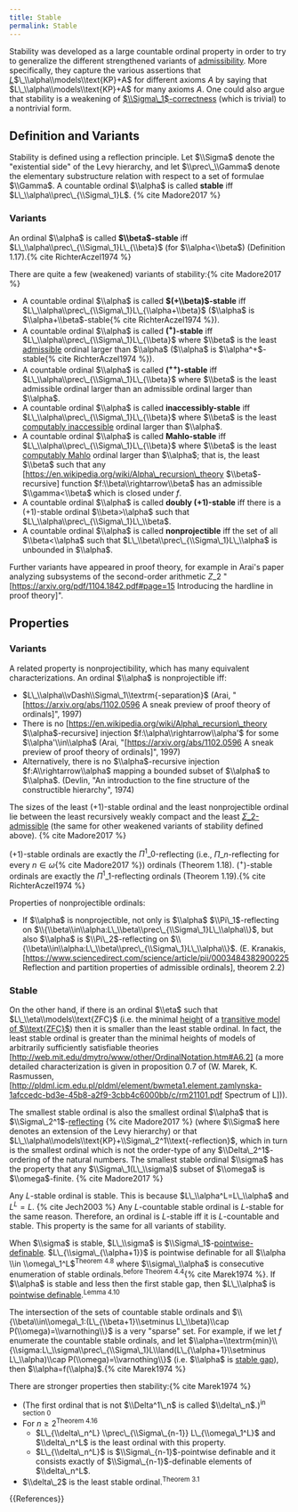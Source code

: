 ```yaml
---
title: Stable
permalink: Stable
---
```


Stability was developed as a large countable ordinal property in order to try to generalize the different strengthened variants of [admissibility](Admissible "Admissible"). More specifically, they capture the various assertions that [$L$](Constructible_universe "Constructible universe")$\_\\alpha\\models\\text{KP}+A$ for different axioms $A$ by saying that $L\_\\alpha\\models\\text{KP}+A$ for many axioms $A$. One could also argue that stability is a weakening of [$\\Sigma\_1$-correctness](Reflecting "Reflecting") (which is trivial) to a nontrivial form.

## Definition and Variants

Stability is defined using a reflection principle. Let $\\Sigma$ denote the "existential side" of the Levy hierarchy, and let $\\prec\_\\Gamma$ denote the elementary substructure relation with respect to a set of formulae $\\Gamma$. A countable ordinal $\\alpha$ is called **stable** iff $L\_\\alpha\\prec\_{\\Sigma\_1}L$<!--; equivalently, $L\_\\alpha\\prec\_{\\Sigma\_1}L\_{\\omega\_1}$-->. {% cite Madore2017 %}

### Variants

An ordinal $\\alpha$ is called **$\\beta$-stable** iff $L\_\\alpha\\prec\_{\\Sigma\_1}L\_{\\beta}$ (for $\\alpha<\\beta$) (Definition 1.17).{% cite RichterAczel1974 %}

There are quite a few (weakened) variants of stability:{% cite Madore2017 %}
-   A countable ordinal $\\alpha$ is called **$(+\\beta)$-stable** iff $L\_\\alpha\\prec\_{\\Sigma\_1}L\_{\\alpha+\\beta}$ ($\\alpha$ is $\\alpha+\\beta$-stable{% cite RichterAczel1974 %}).
-   A countable ordinal $\\alpha$ is called **$({}^+)$-stable** iff $L\_\\alpha\\prec\_{\\Sigma\_1}L\_{\\beta}$ where $\\beta$ is the least [admissible](Admissible "Admissible") ordinal larger than $\\alpha$ ($\\alpha$ is $\\alpha^+$-stable{% cite RichterAczel1974 %}).
-   A countable ordinal $\\alpha$ is called **$({}^{++})$-stable** iff $L\_\\alpha\\prec\_{\\Sigma\_1}L\_{\\beta}$ where $\\beta$ is the least admissible ordinal larger than an admissible ordinal larger than $\\alpha$.
-   A countable ordinal $\\alpha$ is called **inaccessibly-stable** iff $L\_\\alpha\\prec\_{\\Sigma\_1}L\_{\\beta}$ where $\\beta$ is the least [computably inaccessible](Admissible#Computably\_inaccessible\_ordinal "Admissible#Computably\_inaccessible\_ordinal") ordinal larger than $\\alpha$.
-   A countable ordinal $\\alpha$ is called **Mahlo-stable** iff $L\_\\alpha\\prec\_{\\Sigma\_1}L\_{\\beta}$ where $\\beta$ is the least [computably Mahlo](Admissible#Recursively\_Mahlo\_and\_further "Admissible#Recursively\_Mahlo\_and\_further") ordinal larger than $\\alpha$; that is, the least $\\beta$ such that any [https://en.wikipedia.org/wiki/Alpha\_recursion\_theory $\\beta$-recursive] function $f:\\beta\\rightarrow\\beta$ has an admissible $\\gamma<\\beta$ which is closed under $f$.
-   A countable ordinal $\\alpha$ is called **doubly $(+1)$-stable** iff there is a $(+1)$-stable ordinal $\\beta>\\alpha$ such that $L\_\\alpha\\prec\_{\\Sigma\_1}L\_\\beta$.
-   A countable ordinal $\\alpha$ is called **nonprojectible** iff the set of all $\\beta<\\alpha$ such that $L\_\\beta\\prec\_{\\Sigma\_1}L\_\\alpha$ is unbounded in $\\alpha$.

Further variants have appeared in proof theory, for example in Arai's paper analyzing subsystems of the second-order arithmetic $Z\_2$ "[https://arxiv.org/pdf/1104.1842.pdf#page=15 Introducing the hardline in proof theory]".

## Properties
### Variants
A related property is nonprojectibility, which has many equivalent characterizations. An ordinal $\\alpha$ is nonprojectible iff:
-   $L\_\\alpha\\vDash\\Sigma\_1\\textrm{-separation}$ (Arai, "[https://arxiv.org/abs/1102.0596 A sneak preview of proof theory of ordinals]", 1997)
-   There is no [https://en.wikipedia.org/wiki/Alpha\_recursion\_theory $\\alpha$-recursive] injection $f:\\alpha\\rightarrow\\alpha'$ for some $\\alpha'\\in\\alpha$ (Arai, "[https://arxiv.org/abs/1102.0596 A sneak preview of proof theory of ordinals]", 1997)
-   Alternatively, there is no $\\alpha$-recursive injection<!--Devlin says its domain is γ∈L\_α?--> $f:A\\rightarrow\\alpha$ mapping a bounded subset of $\\alpha$ to $\\alpha$. (Devlin, "An introduction to the fine structure of the constructible hierarchy", 1974)

<!--alpha nonprojectible iff Sigma\_1(L\_alpha) n P(alpha) subseteq L\_alpha? http://saulkripkecenter.org/wp-content/uploads/2019/03/Transfinite-Recursion-Constructible-Sets-and-Analogues-of-Cardinals-PUBLIC.pdf#page=13-->

The sizes of the least $(+1)$-stable ordinal and the least nonprojectible ordinal lie between the least recursively weakly compact and the least [$Σ\_2$-admissible](Admissible#Higher\_admissibility "Admissible#Higher\_admissibility") (the same for other weakened variants of stability defined above). {% cite Madore2017 %}

$(+1)$-stable ordinals are exactly the $Π^1\_0$-reflecting (i.e., $Π\_n$-reflecting for every $n ∈ ω${% cite Madore2017 %}) ordinals (Theorem 1.18). $({}^+)$-stable ordinals are exactly the $Π^1\_1$-reflecting ordinals (Theorem 1.19).{% cite RichterAczel1974 %}<!--Page 18 in the PDF, with label 16-->

Properties of nonprojectible ordinals:
-   If $\\alpha$ is nonprojectible, not only is $\\alpha$ $\\Pi\_1$-reflecting on $\\{\\beta\\in\\alpha:L\_\\beta\\prec\_{\\Sigma\_1}L\_\\alpha\\}$, but also $\\alpha$ is $\\Pi\_2$-reflecting on $\\{\\beta\\in\\alpha:L\_\\beta\\prec\_{\\Sigma\_1}L\_\\alpha\\}$. (E. Kranakis, [https://www.sciencedirect.com/science/article/pii/0003484382900225 Reflection and partition properties of admissible ordinals], theorem 2.2) <!--Proof of the necessary claim appears not to need the Sigma\_n-cofinality or powerset assumptions-->

### Stable
On the other hand, if there is an ordinal $\\eta$ such that $L\_\\eta\\models\\text{ZFC}$ (i.e. the minimal [height](Heights_of_models "Heights of models") of a [transitive model of $\\text{ZFC}$](Transitive_ZFC_model "Transitive ZFC model")) then it is smaller than the least stable ordinal. In fact, the least stable ordinal is greater than the minimal heights of models of arbitrarily sufficiently satisfiable theories [http://web.mit.edu/dmytro/www/other/OrdinalNotation.htm#A6.2]<!--See Taranovsky's "Ordinal Notation" page, section 6.2, find quote "arbitrary sufficiently satisfiable axioms"--> (a more detailed characterization is given in proposition 0.7 of (W. Marek, K. Rasmussen, [http://pldml.icm.edu.pl/pldml/element/bwmeta1.element.zamlynska-1afccedc-bd3e-45b8-a2f9-3cbb4c6000bb/c/rm21101.pdf Spectrum of L])).

The smallest stable ordinal is also the smallest ordinal $\\alpha$ that is $\\Sigma\_2^1$-[reflecting](Reflecting "Reflecting") {% cite Madore2017 %} (where $\\Sigma$ here denotes an extension of the Levy hierarchy<!--RichterAczel73?? Different source-->) or that $L\_\\alpha\\models\\text{KP}+\\Sigma\_2^1\\text{-reflection}$, which in turn is the smallest ordinal which is not the order-type of any $\\Delta\_2^1$-ordering of the natural numbers. The smallest stable ordinal $\\sigma$ has the property that any $\\Sigma\_1(L\_\\sigma)$ subset of $\\omega$ is $\\omega$-finite. {% cite Madore2017 %}

Any $L$-stable ordinal is stable. This is because $L\_\\alpha^L=L\_\\alpha$ and $L^L=L$. {% cite Jech2003 %} Any $L$-countable stable ordinal is $L$-stable for the same reason. Therefore, an ordinal is $L$-stable iff it is $L$-countable and stable. This property is the same for all variants of stability.

When $\\sigma$ is stable, $L\_\\sigma$ is $\\Sigma\_1$-[pointwise-definable](Pointwise_definable "Pointwise definable").<!--<sup>???</sup>--> $L\_{\\sigma\_{\\alpha+1}}$ is pointwise definable for all $\\alpha \\in \\omega\_1^L$<sup>Theorem 4.8</sup> where $\\sigma\_\\alpha$ is consecutive enumeration of stable ordinals.<sup>before Theorem 4.4</sup>{% cite Marek1974 %}. If $\\alpha$ is stable and less then the first stable gap, then $L\_\\alpha$ is [pointwise definable](Pointwise_definable "Pointwise definable").<sup>Lemma 4.10</sup>

The intersection of the sets of countable stable ordinals and $\\{\\beta\\in\\omega\_1:(L\_{\\beta+1}\\setminus L\_\\beta)\\cap P(\\omega)=\\varnothing\\}$ is a very "sparse" set. For example, if we let $f$ enumerate the countable stable ordinals, and let $\\alpha=\\textrm{min}\\{\\sigma:L\_\\sigma\\prec\_{\\Sigma\_1}L\\land(L\_{\\alpha+1}\\setminus L\_\\alpha)\\cap P(\\omega)=\\varnothing\\}$ (i.e. $\\alpha$ is [stable gap](Heights_of_models#Beyond_the_least_stable "Heights of models#Beyond the least stable")), then $\\alpha=f(\\alpha)$.{% cite Marek1974 %}

There are stronger properties then stability:{% cite Marek1974 %}
-   (The first ordinal that is not $\\Delta^1\_n$ is called $\\delta\_n$.)<sup>in section 0</sup>
-   For $n ≥ 2$<sup>Theorem 4.16</sup>
    -   $L\_{\\delta\_n^L} \\prec\_{\\Sigma\_{n-1}} L\_{\\omega\_1^L}$ and $\\delta\_n^L$ is the least ordinal with this property.
    -   $L\_{\\delta\_n^L}$ is $\\Sigma\_{n-1}$-pointwise definable and it consists exactly of $\\Sigma\_{n-1}$-definable elements of $\\delta\_n^L$.
-   $\\delta\_2$ is the least stable ordinal.<sup>Theorem 3.1</sup>

{{References}}
